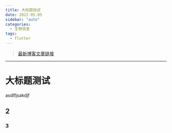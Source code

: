 ```yaml
---
title: 大标题测试
date: 2022-05-05
sidebar: "auto"
categories:
  - 生物信息
tags:
  - flutter
---
```


> [最新博客文章链接](https://tsanfer.com/views/Computer/Windows_WSL_terminal_WebDAV_PartitionBackup.html)

***





# 大标题测试

asdlfjsakdjf

## 2

### 3